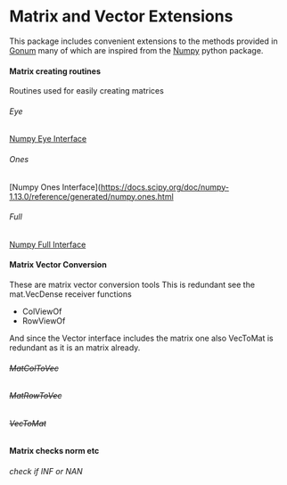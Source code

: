 # Matrix and Vector Extensions
This package includes convenient extensions to the methods provided in [Gonum](https://www.gonum.org)
many of which are inspired from the [Numpy](http://www.numpy.org) python package.

#### Matrix creating routines
Routines used for easily creating matrices
###### Eye
[Numpy Eye Interface](https://docs.scipy.org/doc/numpy-1.13.0/reference/generated/numpy.eye.html)

###### Ones
[Numpy Ones Interface](https://docs.scipy.org/doc/numpy-1.13.0/reference/generated/numpy.ones.html
###### Full
[Numpy Full Interface](https://docs.scipy.org/doc/numpy-1.13.0/reference/generated/numpy.full.html#numpy.full)

#### Matrix Vector Conversion
These are matrix vector conversion tools
This is redundant see the mat.VecDense receiver functions
- ColViewOf
- RowViewOf

And since the Vector interface includes the matrix one
also VecToMat is redundant as it is an matrix already.

###### ~~MatColToVec~~

###### ~~MatRowToVec~~

###### ~~VecToMat~~

#### Matrix checks norm etc
###### check if INF or NAN
